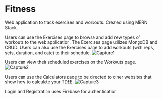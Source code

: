 # Fitness
Web application to track exercises and workouts.
Created using MERN Stack.

Users can use the Exercises page to browse and add new types of workouts to the web application. The Exercises page utilizes MongoDB and CRUD. Users can also use the Exercises page to add workouts (with reps, sets, duration, and date) to their schedule.
![Capture1](https://user-images.githubusercontent.com/55716852/170942297-066435b5-bfaf-4c22-9291-756e7f14a952.JPG)

Users can view their scheduled exercises on the Workouts page.
![Capture2](https://user-images.githubusercontent.com/55716852/170942326-72e83f7a-b4af-4b98-9d9e-4e49b707ba5c.JPG)

Users can use the Calculators page to be directed to other websites that show how to calculate your TDEE.
![Capture3](https://user-images.githubusercontent.com/55716852/170942357-b9e4a8cd-3c93-45e6-8b83-a6153f0e16b5.JPG)

Login and Registration uses Firebase for authentication.
